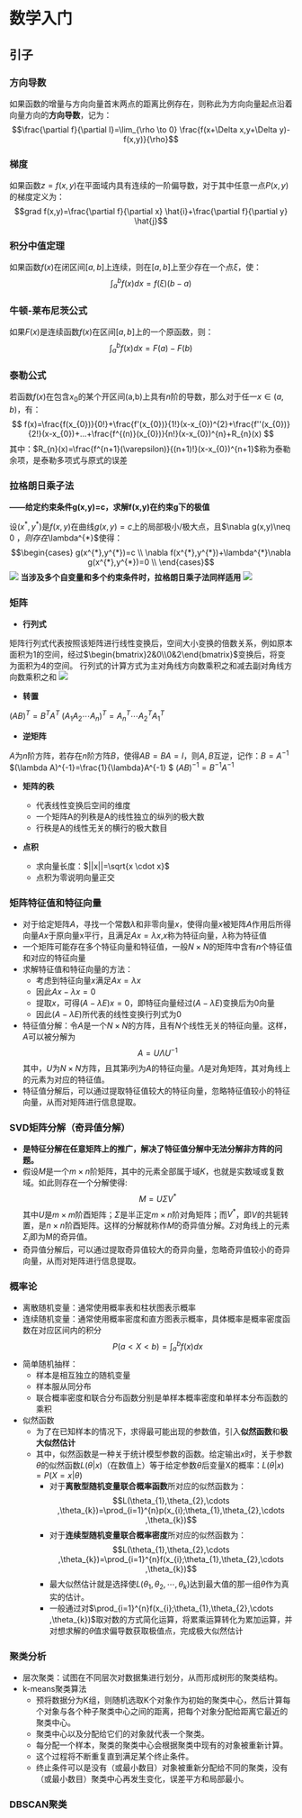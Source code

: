 # 数学入门

## 引子

### 方向导数

如果函数的增量与方向向量首末两点的距离比例存在，则称此为方向向量起点沿着向量方向的**方向导数**，记为：$$\frac{\partial f}{\partial l}=\lim_{\rho \to 0} \frac{f(x+\Delta x,y+\Delta y)-f(x,y)}{\rho}$$

### 梯度

如果函数$z=f(x,y)$在平面域内具有连续的一阶偏导数，对于其中任意一点$P(x,y)$的梯度定义为：$$grad f(x,y)=\frac{\partial f}{\partial x} \hat{i}+\frac{\partial f}{\partial y} \hat{j}$$

### 积分中值定理

如果函数$f(x)$在闭区间$[a,b]$上连续，则在$[a,b]$上至少存在一个点$\xi$，使：$$\int_{a}^{b}f(x)dx=f(\xi)(b-a)$$

### 牛顿-莱布尼茨公式

如果$F(x)$是连续函数$f(x)$在区间$[a,b]$上的一个原函数，则：$$\int_{a}^{b}f(x)dx=F(a)-F(b)$$

### 泰勒公式

若函数$f(x)$在包含$x_{0}$的某个开区间(a,b)上具有$n$阶的导数，那么对于任一$x \in (a,b)$，有：
$$
f(x)=\frac{f(x_{0})}{0!}+\frac{f'(x_{0})}{1!}(x-x_{0})^{2}+\frac{f''(x_{0})}{2!}(x-x_{0})+...+\frac{f^{(n)}(x_{0})}{n!}(x-x_{0})^{n}+R_{n}(x)
$$
其中：$R_{n}(x)=\frac{f^{n+1}(\varepsilon)}{(n+1)!}(x-x_{0})^{n+1}$称为泰勒余项，是泰勒多项式与原式的误差

### 拉格朗日乘子法

**——给定约束条件g(x,y)=c，求解f(x,y)在约束g下的极值**

设$(x^{*},y^{*})$是$f(x,y)$在曲线$g(x,y)=c$上的局部极小/极大点，且$\nabla g(x,y)\neq 0 $，则存在$\lambda^{*}$使得：
$$\begin{cases} 
g(x^{*},y^{*})=c \\
\nabla f(x^{*},y^{*})+\lambda^{*}\nabla g(x^{*},y^{*})=0 \\
\end{cases}$$
![](https://picgo2355sven.oss-cn-shenzhen.aliyuncs.com/planning_pic/拉格朗日乘子法应用.png)
**当涉及多个自变量和多个约束条件时，拉格朗日乘子法同样适用**
![](https://picgo2355sven.oss-cn-shenzhen.aliyuncs.com/planning_pic/多变量与多条件下的拉格朗日乘子法应用.jpg)

### 矩阵

- **行列式**
  
矩阵行列式代表按照该矩阵进行线性变换后，空间大小变换的倍数关系，例如原本面积为1的空间，经过$\begin{bmatrix}2&0\\0&2\end{bmatrix}$变换后，将变为面积为4的空间。
行列式的计算方式为主对角线方向数乘积之和减去副对角线方向数乘积之和
![](https://picgo2355sven.oss-cn-shenzhen.aliyuncs.com/planning_pic/行列式计算公式.jpg)

- **转置**

$(AB)^{T}=B^{T}A^{T}$
$(A_{1}A_{2} \cdots A_{n})^{T}=A_{n}^{T} \cdots A_{2}^{T}A_{1}^{T}$

- **逆矩阵**

$A$为$n$阶方阵，若存在$n$阶方阵$B$，使得$AB=BA=I$，则$A,B$互逆，记作：$B=A^{-1}$
$(\lambda A)^{-1}=\frac{1}{\lambda}A^{-1} $
$(AB)^{-1}=B^{-1}A^{-1}$

- **矩阵的秩**
  - 代表线性变换后空间的维度
  - 一个矩阵A的列秩是A的线性独立的纵列的极大数
  - 行秩是A的线性无关的横行的极大数目


- **点积**
  - 求向量长度：$||x||=\sqrt{x \cdot x}$ 
  - 点积为零说明向量正交


### 矩阵特征值和特征向量
- 对于给定矩阵$A$，寻找一个常数$\lambda$和非零向量$x$，使得向量$x$被矩阵$A$作用后所得向量$Ax$于原向量x平行，且满足$Ax=\lambda x$,$x$称为特征向量，$\lambda$称为特征值
- 一个矩阵可能存在多个特征向量和特征值，一般$N×N$的矩阵中含有$n$个特征值和对应的特征向量
- 求解特征值和特征向量的方法：
  - 考虑到特征向量$x$满足$Ax=\lambda x$
  - 因此$Ax-\lambda x=0$
  - 提取$x$，可得$(A-\lambda E)x=0$，即特征向量经过$(A-\lambda E)$变换后为0向量
  - 因此$(A-\lambda E)$所代表的线性变换行列式为0
- 特征值分解：令$A$是一个$N×N$的方阵，且有$N$个线性无关的特征向量。这样，$A$可以被分解为$$A=U \Lambda U^{-1}$$ 其中，$U$为$N×N$方阵，且其第$i$列为$A$的特征向量。$\Lambda$是对角矩阵，其对角线上的元素为对应的特征值。
- 特征值分解后，可以通过提取特征值较大的特征向量，忽略特征值较小的特征向量，从而对矩阵进行信息提取。


### SVD矩阵分解（奇异值分解）
- **是特征分解在任意矩阵上的推广，解决了特征值分解中无法分解非方阵的问题。**
- 假设$M$是一个$m×n$阶矩阵，其中的元素全部属于域$K$，也就是实数域或复数域。如此则存在一个分解使得:
    $$
    M=U\Sigma V^{*}
    $$
    其中$U$是$m×m$阶酉矩阵；$\Sigma$是半正定$m×n$阶对角矩阵；而$V^{*}$，即$V$的共轭转置，是$n×n$阶酉矩阵。这样的分解就称作$M$的奇异值分解。$\Sigma$对角线上的元素$\Sigma_{i}$即为M的奇异值。
- 奇异值分解后，可以通过提取奇异值较大的奇异向量，忽略奇异值较小的奇异向量，从而对矩阵进行信息提取。

### 概率论
- 离散随机变量：通常使用概率表和柱状图表示概率
- 连续随机变量：通常使用概率密度和直方图表示概率，具体概率是概率密度函数在对应区间内的积分
  $$
  P(a<X<b)=\int_{a}^{b}f(x)dx
  $$
- 简单随机抽样：
  - 样本是相互独立的随机变量
  - 样本服从同分布
  - 联合概率密度和联合分布函数分别是单样本概率密度和单样本分布函数的乘积
- 似然函数
  - 为了在已知样本的情况下，求得最可能出现的参数值，引入**似然函数**和**极大似然估计**
  - 其中，似然函数是一种关于统计模型参数的函数。给定输出$x$时，关于参数$θ$的似然函数$L(θ|x)$（在数值上）等于给定参数$θ$后变量X的概率：$L(θ|x)=P(X=x|θ)$
    - 对于**离散型随机变量联合概率函数**所对应的似然函数为：
$$L(\theta_{1},\theta_{2},\cdots ,\theta_{k})=\prod_{i=1}^{n}p(x_{i};\theta_{1},\theta_{2},\cdots ,\theta_{k})$$
    - 对于**连续型随机变量联合概率密度**所对应的似然函数为：
$$L(\theta_{1},\theta_{2},\cdots ,\theta_{k})=\prod_{i=1}^{n}f(x_{i};\theta_{1},\theta_{2},\cdots ,\theta_{k})$$
    - 最大似然估计就是选择使$L(\theta_{1},\theta_{2},\cdots ,\theta_{k})$达到最大值的那一组$\theta$作为真实的估计。
    - 一般通过对$\prod_{i=1}^{n}f(x_{i};\theta_{1},\theta_{2},\cdots ,\theta_{k})$取对数的方式简化运算，将累乘运算转化为累加运算，并对想求解的$\theta$值求偏导数获取极值点，完成极大似然估计

### 聚类分析
- 层次聚类：试图在不同层次对数据集进行划分，从而形成树形的聚类结构。
- k-means聚类算法
  - 预将数据分为K组，则随机选取K个对象作为初始的聚类中心，然后计算每个对象与各个种子聚类中心之间的距离，把每个对象分配给距离它最近的聚类中心。
  - 聚类中心以及分配给它们的对象就代表一个聚类。
  - 每分配一个样本，聚类的聚类中心会根据聚类中现有的对象被重新计算。
  - 这个过程将不断重复直到满足某个终止条件。
  - 终止条件可以是没有（或最小数目）对象被重新分配给不同的聚类，没有（或最小数目）聚类中心再发生变化，误差平方和局部最小。

### DBSCAN聚类